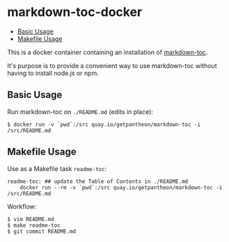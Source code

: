 markdown-toc-docker
===================

<!-- toc -->

- [Basic Usage](#basic-usage)
- [Makefile Usage](#makefile-usage)

<!-- tocstop -->

This is a docker container containing an installation of [markdown-toc](https://github.com/jonschlinkert/markdown-toc#cli).

It's purpose is to provide a convenient way to use markdown-toc without having
to install node.js or npm.

Basic Usage
-----------

Run markdown-toc on `./README.md` (edits in place):

    $ docker run -v `pwd`:/src quay.io/getpantheon/markdown-toc -i /src/README.md

Makefile Usage
--------------

Use as a Makefile task `readme-toc`:

    readme-toc: ## update the Table of Contents in ./README.md
        docker run --rm -v `pwd`:/src quay.io/getpantheon/markdown-toc -i /src/README.md

Workflow:

    $ vim README.md
    $ make readme-toc
    $ git commit README.md
